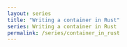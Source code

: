 ```yaml
---
layout: series
title: "Writing a container in Rust"
series: Writing a container in Rust
permalink: /series/container_in_rust
---
```

